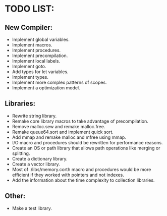 # TODO LIST:

## New Compiler:

- Implement global variables.
- Implement macros.
- Implement procedures.
- Implement precompilation.
- Implement local labels.
- Implement goto.
- Add types for let variables.
- Implement types.
- Implement more complex patterns of scopes.
- Implement a optimization model.

## Libraries:

- Rewrite string library.
- Remake core library macros to take advantage of precompilation.
- Remove malloc.sew and remake malloc.free.
- Remake queue64.sort and implement quick sort.
- Add mmap and remake malloc and mfree using mmap.
- I/O macro and procedures should be rewritten for performance reasons.
- Create an OS or path library that allows path operations like merging or splitting.
- Create a dictionary library.
- Create a vector library.
- Most of ./libs/memory.corth macro and procedures would be more efficient if they worked with pointers and not indexes.
- Add the information about the time complexity to collection libraries.

## Other:

- Make a test library.